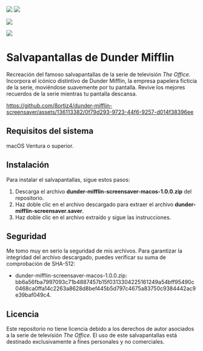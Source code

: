 [![](https://img.shields.io/badge/lang-en-informational)](https://github.com/8ortiz4/dunder-mifflin-screensaver/blob/main/README.md)
[![](https://img.shields.io/badge/lang-es-brightgreen)](https://github.com/8ortiz4/dunder-mifflin-screensaver/blob/main/README-es.md)

[![](https://img.shields.io/badge/platform-macos-brightgreen)](https://github.com/8ortiz4/dunder-mifflin-screensaver/blob/main/README-es.md#requisitos-del-sistema)

[![](https://img.shields.io/github/v/release/8ortiz4/dunder-mifflin-screensaver)](https://github.com/8ortiz4/dunder-mifflin-screensaver/releases/latest)

# Salvapantallas de Dunder Mifflin

Recreación del famoso salvapantallas de la serie de televisión *The Office*. Incorpora el icónico distintivo de Dunder Mifflin, la empresa papelera ficticia de la serie, moviéndose suavemente por tu pantalla. Revive los mejores recuerdos de la serie mientras tu pantalla descansa.

https://github.com/8ortiz4/dunder-mifflin-screensaver/assets/136113382/0f79d293-9723-44f6-9257-d014f38396ee

## Requisitos del sistema

macOS Ventura o superior.

## Instalación

Para instalar el salvapantallas, sigue estos pasos:
1. Descarga el archivo **dunder-mifflin-screensaver-macos-1.0.0.zip** del repositorio.
2. Haz doble clic en el archivo descargado para extraer el archivo **dunder-mifflin-screensaver.saver**.
3. Haz doble clic en el archivo extraído y sigue las instrucciones.

## Seguridad

Me tomo muy en serio la seguridad de mis archivos. Para garantizar la integridad del archivo descargado, puedes verificar su suma de comprobación de SHA-512:
- dunder-mifflin-screensaver-macos-1.0.0.zip: bb6a56fba7997093c71b4887457b15f0313304225161249a54bff95490c0468ca0ffa14c2263a8628d8bef445b5d797c4675a83750c9384442ac9e39baf049c4.

## Licencia

Este repositorio no tiene licencia debido a los derechos de autor asociados a la serie de televisión *The Office*. El uso de este salvapantallas está destinado exclusivamente a fines personales y no comerciales.
